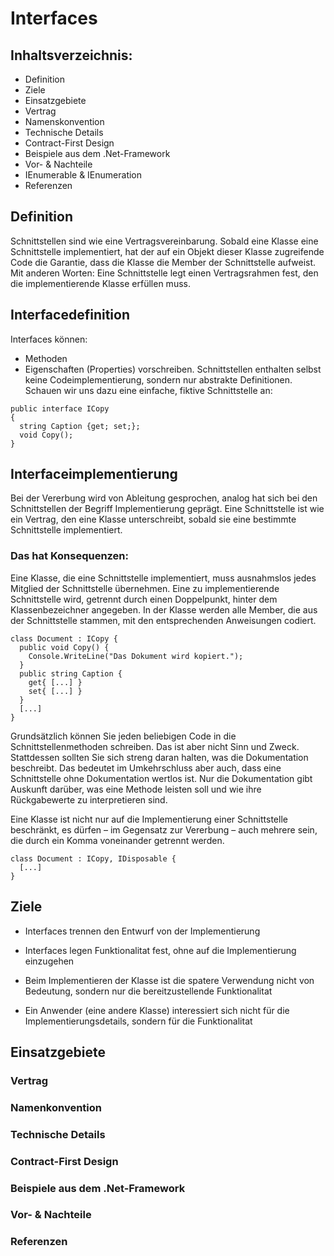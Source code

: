 # Interfaces

## Inhaltsverzeichnis:

- Definition
- Ziele
- Einsatzgebiete
- Vertrag
- Namenskonvention
- Technische Details
- Contract-First Design
- Beispiele aus dem .Net-Framework
- Vor- & Nachteile
- IEnumerable & IEnumeration
- Referenzen

## Definition

Schnittstellen sind wie eine Vertragsvereinbarung. Sobald eine Klasse eine Schnittstelle implementiert, hat der auf ein Objekt dieser Klasse zugreifende Code die Garantie, dass die Klasse die Member der Schnittstelle aufweist. Mit anderen Worten: Eine Schnittstelle legt einen Vertragsrahmen fest, den die implementierende Klasse erfüllen muss.

## Interfacedefinition

Interfaces können:
- Methoden
- Eigenschaften (Properties)
vorschreiben. Schnittstellen enthalten selbst keine Codeimplementierung, sondern nur abstrakte Definitionen. Schauen wir uns dazu eine einfache, fiktive Schnittstelle an:


```
public interface ICopy 
{
  string Caption {get; set;};
  void Copy();
}
```

## Interfaceimplementierung

Bei der Vererbung wird von Ableitung gesprochen, analog hat sich bei den Schnittstellen der Begriff Implementierung geprägt. Eine Schnittstelle ist wie ein Vertrag, den eine Klasse unterschreibt, sobald sie eine bestimmte Schnittstelle implementiert. 

### Das hat Konsequenzen: 
Eine Klasse, die eine Schnittstelle implementiert, muss ausnahmslos jedes Mitglied der Schnittstelle übernehmen. 
Eine zu implementierende Schnittstelle wird, getrennt durch einen Doppelpunkt, hinter dem Klassenbezeichner angegeben. In der Klasse werden alle Member, die aus der Schnittstelle stammen, mit den entsprechenden Anweisungen codiert.

```
class Document : ICopy {
  public void Copy() {
    Console.WriteLine("Das Dokument wird kopiert.");
  }
  public string Caption {
    get{ [...] }
    set{ [...] }
  }
  [...] 
}
```

Grundsätzlich können Sie jeden beliebigen Code in die Schnittstellenmethoden schreiben. Das ist aber nicht Sinn und Zweck. Stattdessen sollten Sie sich streng daran halten, was die Dokumentation beschreibt. Das bedeutet im Umkehrschluss aber auch, dass eine Schnittstelle ohne Dokumentation wertlos ist. Nur die Dokumentation gibt Auskunft darüber, was eine Methode leisten soll und wie ihre Rückgabewerte zu interpretieren sind.

Eine Klasse ist nicht nur auf die Implementierung einer Schnittstelle beschränkt, es dürfen – im Gegensatz zur Vererbung – auch mehrere sein, die durch ein Komma voneinander getrennt werden.

```
class Document : ICopy, IDisposable {
  [...]
}
```

## Ziele

- Interfaces trennen den Entwurf von der Implementierung

- Interfaces legen Funktionalitat fest, ohne auf die Implementierung einzugehen
  
- Beim Implementieren der Klasse ist die spatere Verwendung nicht von Bedeutung, sondern nur die
  bereitzustellende Funktionalitat
  
- Ein Anwender (eine andere Klasse) interessiert sich nicht
  für die Implementierungsdetails, sondern für die Funktionalitat

## Einsatzgebiete



### Vertrag


### Namenkonvention


### Technische Details


### Contract-First Design


### Beispiele aus dem .Net-Framework


### Vor- & Nachteile


### Referenzen

